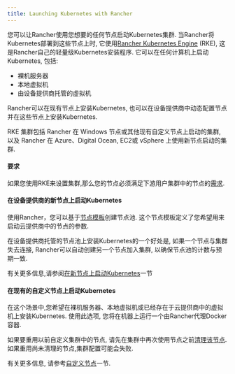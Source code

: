 ```yaml
---
title: Launching Kubernetes with Rancher
---
```


您可以让Rancher使用您想要的任何节点启动Kubernetes集群. 当Rancher将Kubernetes部署到这些节点上时, 它使用[Rancher Kubernetes Engine]({{<baseurl>}}/rke/latest/en/) (RKE), 这是Rancher自己的轻量级Kubernetes安装程序. 它可以在任何计算机上启动Kubernetes, 包括:

- 裸机服务器
- 本地虚拟机
- 由设备提供商托管的虚拟机

Rancher可以在现有节点上安装Kubernetes, 也可以在设备提供商中动态配置节点并在这些节点上安装Kubernetes.

RKE 集群包括 Rancher 在 Windows 节点或其他现有自定义节点上启动的集群, 以及 Rancher 在 Azure、Digital Ocean, EC2或 vSphere 上使用新节点启动的集群.

#### 要求

如果您使用RKE来设置集群,那么您的节点必须满足下游用户集群中的节点的[需求](/docs/cluster-provisioning/node-requirements).

#### 在设备提供商的新节点上启动Kubernetes

使用Rancher，您可以基于[节点模板](/docs/cluster-provisioning/rke-clusters/node-pools/#node-templates)创建节点池. 这个节点模板定义了您希望用来启动云提供商中的节点的参数.

在设备提供商托管的节点池上安装Kubernetes的一个好处是, 如果一个节点与集群失去连接, Rancher可以自动创建另一个节点加入集群, 以确保节点池的计数与预期一致.

有关更多信息,请参阅[在新节点上启动Kubernetes](/docs/cluster-provisioning/rke-clusters/node-pools/)一节

#### 在现有的自定义节点上启动Kubernetes

在这个场景中,您希望在裸机服务器、本地虚拟机或已经存在于云提供商中的虚拟机上安装Kubernetes. 使用此选项, 您将在机器上运行一个由Rancher代理Docker容器.

如果要重用以前自定义集群中的节点, 请先在集群中再次使用节点之前[清理该节点](/docs/admin-settings/removing-rancher/rancher-cluster-nodes/). 如果重用尚未清理的节点,集群配置可能会失败.

有关更多信息, 请参考[自定义节点](/docs/cluster-provisioning/rke-clusters/custom-nodes/)一节.
